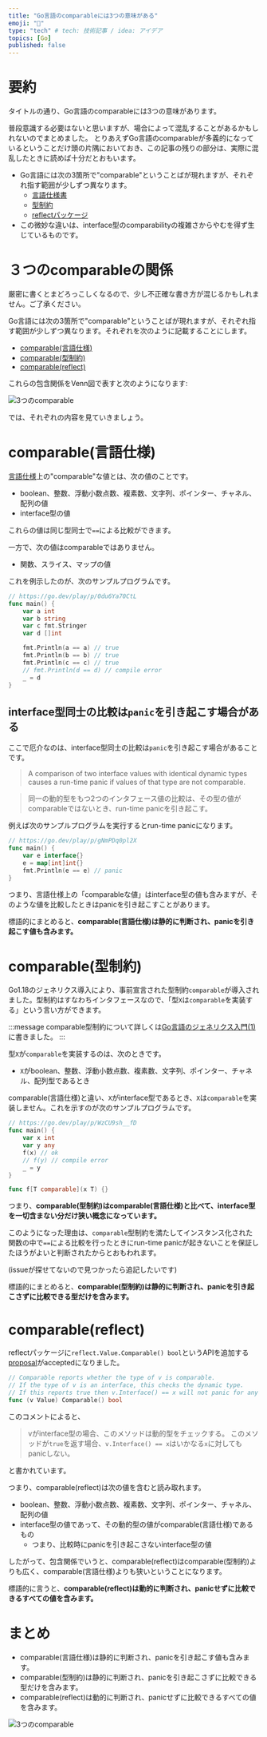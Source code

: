 ```yaml
---
title: "Go言語のcomparableには3つの意味がある"
emoji: "👋"
type: "tech" # tech: 技術記事 / idea: アイデア
topics: [Go]
published: false
---
```


# 要約

タイトルの通り、Go言語のcomparableには3つの意味があります。

普段意識する必要はないと思いますが、場合によって混乱することがあるかもしれないのでまとめました。
とりあえずGo言語のcomparableが多義的になっているということだけ頭の片隅においておき、この記事の残りの部分は、実際に混乱したときに読めば十分だとおもいます。

- Go言語には次の3箇所で"comparable"ということばが現れますが、それぞれ指す範囲が少しずつ異なります。
  - [言語仕様書](https://go.dev/ref/spec#Comparison_operators)
  - [型制約](https://go.dev/ref/spec#Type_constraints)
  - [reflectパッケージ](https://github.com/golang/go/issues/46746)
- この微妙な違いは、interface型のcomparabilityの複雑さからやむを得ず生じているものです。

# ３つのcomparableの関係

厳密に書くとまどろっこしくなるので、少し不正確な書き方が混じるかもしれません。ご了承ください。

Go言語には次の3箇所で"comparable"ということばが現れますが、それぞれ指す範囲が少しずつ異なります。それぞれを次のように記載することにします。

- [comparable(言語仕様)](https://go.dev/ref/spec#Comparison_operators)
- [comparable(型制約)](https://go.dev/ref/spec#Type_constraints)
- [comparable(reflect)](https://github.com/golang/go/issues/46746)

これらの包含関係をVenn図で表すと次のようになります:

![3つのcomparable](/images/venn-comparable-go.png)

では、それぞれの内容を見ていきましょう。

# comparable(言語仕様)

[言語仕様](https://go.dev/ref/spec#Comparison_operators)上の"comparable"な値とは、次の値のことです。

- boolean、整数、浮動小数点数、複素数、文字列、ポインター、チャネル、配列の値
- interface型の値

これらの値は同じ型同士で`==`による比較ができます。

一方で、次の値はcomparableではありません。

- 関数、スライス、マップの値

これを例示したのが、次のサンプルプログラムです。


```go
// https://go.dev/play/p/0du6Ya70CtL
func main() {
	var a int
	var b string
	var c fmt.Stringer
	var d []int

	fmt.Println(a == a) // true
	fmt.Println(b == b) // true
	fmt.Println(c == c) // true
	// fmt.Println(d == d) // compile error
	_ = d
}
```

## interface型同士の比較は`panic`を引き起こす場合がある

ここで厄介なのは、interface型同士の比較は`panic`を引き起こす場合があることです。

> A comparison of two interface values with identical dynamic types causes a run-time panic if values of that type are not comparable.

> 同一の動的型をもつ2つのインタフェース値の比較は、その型の値がcomparableではないとき、run-time panicを引き起こす。

例えば次のサンプルプログラムを実行するとrun-time panicになります。

```go
// https://go.dev/play/p/gNmPDq0pl2X
func main() {
	var e interface{}
	e = map[int]int{}
	fmt.Println(e == e) // panic
}
```

つまり、言語仕様上の「comparableな値」はinterface型の値も含みますが、そのような値を比較したときはpanicを引き起こすことがあります。

標語的にまとめると、**comparable(言語仕様)は静的に判断され、panicを引き起こす値も含みます。**

# comparable(型制約)

Go1.18のジェネリクス導入により、事前宣言された型制約`comparable`が導入されました。型制約はすなわちインタフェースなので、「型`X`は`comparable`を実装する」という言い方ができます。

:::message
comparable型制約について詳しくは[Go言語のジェネリクス入門(1)](https://zenn.dev/nobishii/articles/type_param_intro#%E5%85%B7%E4%BD%93%E4%BE%8B3%3A-%E5%9E%8B%E3%83%91%E3%83%A9%E3%83%A1%E3%83%BC%E3%82%BF%E3%82%92%E6%8C%81%E3%81%A4%E5%9E%8Bset%5Bt-comparable%5D)に書きました。
:::

型`X`が`comparable`を実装するのは、次のときです。

- `X`がboolean、整数、浮動小数点数、複素数、文字列、ポインター、チャネル、配列型であるとき

comparable(言語仕様)と違い、`X`がinterface型であるとき、`X`は`comparable`を実装しません。これを示すのが次のサンプルプログラムです。

```go
// https://go.dev/play/p/WzCU9sh__fD
func main() {
	var x int
	var y any
	f(x) // ok
	// f(y) // compile error
	_ = y
}

func f[T comparable](x T) {}
```

つまり、**comparable(型制約)はcomparable(言語仕様)と比べて、interface型を一切含まない分だけ狭い概念になっています。**

このようになった理由は、`comparable`型制約を満たしてインスタンス化された関数の中で`==`による比較を行ったときにrun-time panicが起きないことを保証したほうがよいと判断されたからとおもわれます。

(issueが探せてないので見つかったら追記したいです)

標語的にまとめると、**comparable(型制約)は静的に判断され、panicを引き起こさずに比較できる型だけを含みます。**

# comparable(reflect)

reflectパッケージに`reflect.Value.Comparable() bool`というAPIを追加する[proposal](https://github.com/golang/go/issues/46746)がacceptedになりました。

```go
// Comparable reports whether the type of v is comparable.
// If the type of v is an interface, this checks the dynamic type.
// If this reports true then v.Interface() == x will not panic for any x.
func (v Value) Comparable() bool
```

このコメントによると、

> vがinterface型の場合、このメソッドは動的型をチェックする。
> このメソッドが`true`を返す場合、`v.Interface() == x`はいかなる`x`に対してもpanicしない。

と書かれています。

つまり、comparable(reflect)は次の値を含むと読み取れます。

- boolean、整数、浮動小数点数、複素数、文字列、ポインター、チャネル、配列の値
- interface型の値であって、その動的型の値がcomparable(言語仕様)であるもの
  - つまり、比較時にpanicを引き起こさないinterface型の値

したがって、包含関係でいうと、comparable(reflect)はcomparable(型制約)よりも広く、comparable(言語仕様)よりも狭いということになります。

標語的に言うと、**comparable(reflect)は動的に判断され、panicせずに比較できるすべての値を含みます。**

# まとめ

- comparable(言語仕様)は静的に判断され、panicを引き起こす値も含みます。
- comparable(型制約)は静的に判断され、panicを引き起こさずに比較できる型だけを含みます。
- comparable(reflect)は動的に判断され、panicせずに比較できるすべての値を含みます。

![3つのcomparable](/images/venn-comparable-go.png)